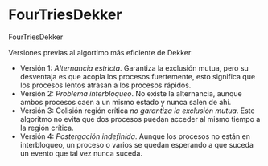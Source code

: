 # FourTriesDekker
FourTriesDekker

Versiones previas al algortimo más eficiente de Dekker

- Versión 1: *Alternancia estricta*. Garantiza la exclusión mutua, pero su desventaja es que acopla los procesos fuertemente, esto significa que los procesos lentos atrasan a los procesos rápidos.
- Versión 2: *Problema interbloqueo*. No existe la alternancia, aunque ambos procesos caen a un mismo estado y nunca salen de ahí.
- Versión 3: Colisión región crítica *no garantiza la exclusión mutua*. Este algoritmo no evita que dos procesos puedan acceder al mismo tiempo a la región crítica.
- Versión 4: *Postergación indefinida*. Aunque los procesos no están en interbloqueo, un proceso o varios se quedan esperando a que suceda un evento que tal vez nunca suceda.


